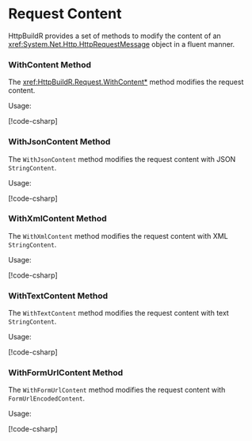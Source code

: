 ﻿# Request Content

HttpBuildR provides a set of methods to modify the content of
an <xref:System.Net.Http.HttpRequestMessage> object in a fluent manner.

### WithContent Method

The <xref:HttpBuildR.Request.WithContent*> method modifies the request content.

Usage:

[!code-csharp[](../../../../Request/HttpBuildR.Request.Tests/Examples/RequestContent.cs#WithContentMethod)]

### WithJsonContent Method

The `WithJsonContent` method modifies the request content with
JSON `StringContent`.

Usage:

[!code-csharp[](../../../../Request/HttpBuildR.Request.Tests/Examples/RequestContent.cs#WithJsonContentMethod)]

### WithXmlContent Method

The `WithXmlContent` method modifies the request content with
XML `StringContent`.

Usage:

[!code-csharp[](../../../../Request/HttpBuildR.Request.Tests/Examples/RequestContent.cs#WithXmlContentMethod)]

### WithTextContent Method

The `WithTextContent` method modifies the request content with
text `StringContent`.

Usage:

[!code-csharp[](../../../../Request/HttpBuildR.Request.Tests/Examples/RequestContent.cs#WithTextContentMethod)]

### WithFormUrlContent Method

The `WithFormUrlContent` method modifies the request content
with `FormUrlEncodedContent`.

Usage:

[!code-csharp[](../../../../Request/HttpBuildR.Request.Tests/Examples/RequestContent.cs#WithFormUrlContentMethod)]